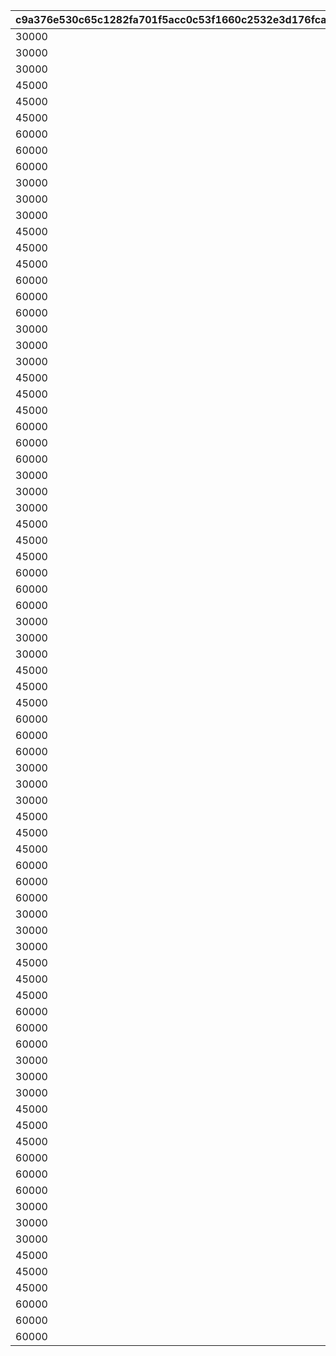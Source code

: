 |c9a376e530c65c1282fa701f5acc0c53f1660c2532e3d176fcaaccccbe695e62|ca643779a6122002291e5690ac31ac7777009e513b593efceb1c45bd588f0ba3|14a8c2fdd6f66c714077af2b5b3616a83b3696c9aa930129be239e3f0f01ea6d|ee261624c0ab16fbd7938340639bc759f9b49398db5d7bfc3de03e4b992220e7|ec99b738f1ac642472c3b65383fdb4a5404cf579b5caf71c31ce09312eaa10b9|ec06dcc926d932601d3aed7bdcf6634726851772a75aa8ecab061674423af2bb|7c1b4c56f993e4c0b97e90c9a515649c64dc14962189b2bee41debbef0b4e4ec|25e1cc9f32729e7215d0b5bdb381aba724de51d19a0d5b4d08ca949da21513bb|bc6e44026ef55bee1f72176db36ff6bf0fe71a7399eb0b176e7508c05b9ceeb8|
| --- | --- | --- | --- | --- | --- | --- | --- | --- |
|30000|100111|0|50|0|0|5000|20000|0|
|30000|100112|0|50|0|0|5000|20000|0|
|30000|100113|0|50|0|0|5000|20000|0|
|45000|100121|0|125|0|0|12500|30000|0|
|45000|100122|0|125|0|0|12500|30000|0|
|45000|100123|0|125|0|0|12500|30000|0|
|60000|100131|0|200|0|0|20000|40000|0|
|60000|100132|0|200|0|0|20000|40000|0|
|60000|100133|0|200|0|0|20000|40000|0|
|30000|100211|0|50|0|0|5000|20000|0|
|30000|100212|0|50|0|0|5000|20000|0|
|30000|100213|0|50|0|0|5000|20000|0|
|45000|100221|0|125|0|0|12500|30000|0|
|45000|100222|0|125|0|0|12500|30000|0|
|45000|100223|0|125|0|0|12500|30000|0|
|60000|100231|0|200|0|0|20000|40000|0|
|60000|100232|0|200|0|0|20000|40000|0|
|60000|100233|0|200|0|0|20000|40000|0|
|30000|100311|0|50|0|0|5000|20000|0|
|30000|100312|0|50|0|0|5000|20000|0|
|30000|100313|0|50|0|0|5000|20000|0|
|45000|100321|0|125|0|0|12500|30000|0|
|45000|100322|0|125|0|0|12500|30000|0|
|45000|100323|0|125|0|0|12500|30000|0|
|60000|100331|0|200|0|0|20000|40000|0|
|60000|100332|0|200|0|0|20000|40000|0|
|60000|100333|0|200|0|0|20000|40000|0|
|30000|100411|0|50|0|0|5000|20000|0|
|30000|100412|0|50|0|0|5000|20000|0|
|30000|100413|0|50|0|0|5000|20000|0|
|45000|100421|0|125|0|0|12500|30000|0|
|45000|100422|0|125|0|0|12500|30000|0|
|45000|100423|0|125|0|0|12500|30000|0|
|60000|100431|0|200|0|0|20000|40000|0|
|60000|100432|0|200|0|0|20000|40000|0|
|60000|100433|0|200|0|0|20000|40000|0|
|30000|100511|0|50|0|0|5000|20000|0|
|30000|100512|0|50|0|0|5000|20000|0|
|30000|100513|0|50|0|0|5000|20000|0|
|45000|100521|0|125|0|0|12500|30000|0|
|45000|100522|0|125|0|0|12500|30000|0|
|45000|100523|0|125|0|0|12500|30000|0|
|60000|100531|0|200|0|0|20000|40000|0|
|60000|100532|0|200|0|0|20000|40000|0|
|60000|100533|0|200|0|0|20000|40000|0|
|30000|100611|0|50|0|0|5000|20000|0|
|30000|100612|0|50|0|0|5000|20000|0|
|30000|100613|0|50|0|0|5000|20000|0|
|45000|100621|0|125|0|0|12500|30000|0|
|45000|100622|0|125|0|0|12500|30000|0|
|45000|100623|0|125|0|0|12500|30000|0|
|60000|100631|0|200|0|0|20000|40000|0|
|60000|100632|0|200|0|0|20000|40000|0|
|60000|100633|0|200|0|0|20000|40000|0|
|30000|100711|0|50|0|0|5000|20000|0|
|30000|100712|0|50|0|0|5000|20000|0|
|30000|100713|0|50|0|0|5000|20000|0|
|45000|100721|0|125|0|0|12500|30000|0|
|45000|100722|0|125|0|0|12500|30000|0|
|45000|100723|0|125|0|0|12500|30000|0|
|60000|100731|0|200|0|0|20000|40000|0|
|60000|100732|0|200|0|0|20000|40000|0|
|60000|100733|0|200|0|0|20000|40000|0|
|30000|100811|0|50|0|0|5000|20000|0|
|30000|100812|0|50|0|0|5000|20000|0|
|30000|100813|0|50|0|0|5000|20000|0|
|45000|100821|0|125|0|0|12500|30000|0|
|45000|100822|0|125|0|0|12500|30000|0|
|45000|100823|0|125|0|0|12500|30000|0|
|60000|100831|0|200|0|0|20000|40000|0|
|60000|100832|0|200|0|0|20000|40000|0|
|60000|100833|0|200|0|0|20000|40000|0|
|30000|100911|0|50|0|0|5000|20000|0|
|30000|100912|0|50|0|0|5000|20000|0|
|30000|100913|0|50|0|0|5000|20000|0|
|45000|100921|0|125|0|0|12500|30000|0|
|45000|100922|0|125|0|0|12500|30000|0|
|45000|100923|0|125|0|0|12500|30000|0|
|60000|100931|0|200|0|0|20000|40000|0|
|60000|100932|0|200|0|0|20000|40000|0|
|60000|100933|0|200|0|0|20000|40000|0|